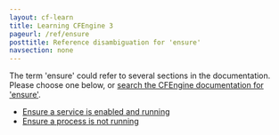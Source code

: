 ```yaml
---
layout: cf-learn
title: Learning CFEngine 3
pageurl: /ref/ensure
posttitle: Reference disambiguation for 'ensure'
navsection: none
---
```


The term 'ensure' could refer to several sections in the documentation. Please choose one below, or
[search the CFEngine documentation for 'ensure'](http://cfengine.com/docs/3.5/search.html?q=ensure).

- [Ensure a service is enabled and running](http://cfengine.com/docs/3.5/examples-policy-ensure-service-is-enabled-and-running.html#ensure-a-service-is-enabled-and-running)
- [Ensure a process is not running](http://cfengine.com/docs/3.5/examples-policy-ensure-process-not-running.html#ensure-a-process-is-not-running)
